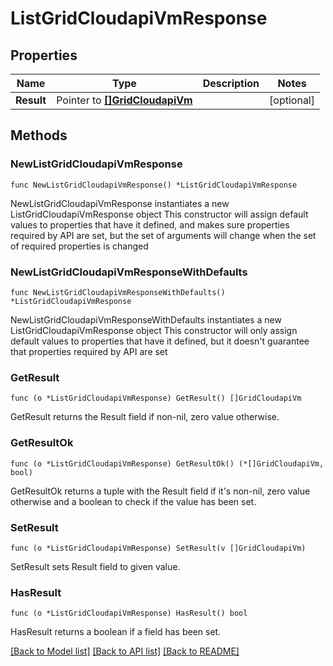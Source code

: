# ListGridCloudapiVmResponse

## Properties

Name | Type | Description | Notes
------------ | ------------- | ------------- | -------------
**Result** | Pointer to [**[]GridCloudapiVm**](GridCloudapiVm.md) |  | [optional] 

## Methods

### NewListGridCloudapiVmResponse

`func NewListGridCloudapiVmResponse() *ListGridCloudapiVmResponse`

NewListGridCloudapiVmResponse instantiates a new ListGridCloudapiVmResponse object
This constructor will assign default values to properties that have it defined,
and makes sure properties required by API are set, but the set of arguments
will change when the set of required properties is changed

### NewListGridCloudapiVmResponseWithDefaults

`func NewListGridCloudapiVmResponseWithDefaults() *ListGridCloudapiVmResponse`

NewListGridCloudapiVmResponseWithDefaults instantiates a new ListGridCloudapiVmResponse object
This constructor will only assign default values to properties that have it defined,
but it doesn't guarantee that properties required by API are set

### GetResult

`func (o *ListGridCloudapiVmResponse) GetResult() []GridCloudapiVm`

GetResult returns the Result field if non-nil, zero value otherwise.

### GetResultOk

`func (o *ListGridCloudapiVmResponse) GetResultOk() (*[]GridCloudapiVm, bool)`

GetResultOk returns a tuple with the Result field if it's non-nil, zero value otherwise
and a boolean to check if the value has been set.

### SetResult

`func (o *ListGridCloudapiVmResponse) SetResult(v []GridCloudapiVm)`

SetResult sets Result field to given value.

### HasResult

`func (o *ListGridCloudapiVmResponse) HasResult() bool`

HasResult returns a boolean if a field has been set.


[[Back to Model list]](../README.md#documentation-for-models) [[Back to API list]](../README.md#documentation-for-api-endpoints) [[Back to README]](../README.md)


